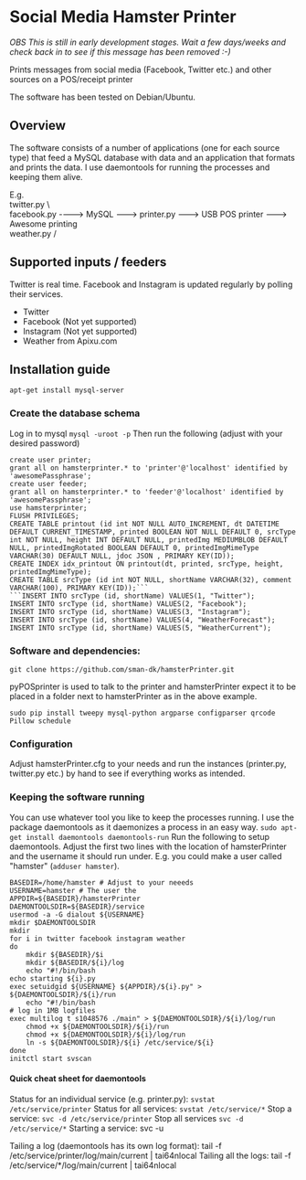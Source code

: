 # Social Media Hamster Printer
*OBS This is still in early development stages. Wait a few days/weeks and check back in to see if this message has been removed :-)*

Prints messages from social media (Facebook, Twitter etc.) and other sources on a POS/receipt printer

The software has been tested on Debian/Ubuntu.

## Overview

The software consists of a number of applications (one for each source type) that feed a MySQL database with data and an application that formats and prints the data. I use daemontools for running the processes and keeping them alive.

E.g.  
twitter.py \  
facebook.py ----> MySQL ---> printer.py  ---> USB POS printer ---> Awesome printing  
weather.py /

## Supported inputs / feeders
Twitter is real time. Facebook and Instagram is updated regularly by polling their services.
* Twitter
* Facebook (Not yet supported)
* Instagram (Not yet supported)
* Weather from Apixu.com

## Installation guide
`apt-get install mysql-server`

### Create the database schema
Log in to mysql
`mysql -uroot -p`
Then run the following (adjust with your desired password)
```CREATE DATABASE hamsterprinter CHARACTER SET utf8mb4 COLLATE utf8mb4_unicode_ci;
create user printer;
grant all on hamsterprinter.* to 'printer'@'localhost' identified by 'awesomePassphrase';
create user feeder;
grant all on hamsterprinter.* to 'feeder'@'localhost' identified by 'awesomePassphrase';
use hamsterprinter;
FLUSH PRIVILEGES;
CREATE TABLE printout (id int NOT NULL AUTO_INCREMENT, dt DATETIME DEFAULT CURRENT_TIMESTAMP, printed BOOLEAN NOT NULL DEFAULT 0, srcType int NOT NULL, height INT DEFAULT NULL, printedImg MEDIUMBLOB DEFAULT NULL, printedImgRotated BOOLEAN DEFAULT 0, printedImgMimeType VARCHAR(30) DEFAULT NULL, jdoc JSON , PRIMARY KEY(ID));
CREATE INDEX idx_printout ON printout(dt, printed, srcType, height, printedImgMimeType);
CREATE TABLE srcType (id int NOT NULL, shortName VARCHAR(32), comment VARCHAR(100), PRIMARY KEY(ID));```
```INSERT INTO srcType (id, shortName) VALUES(1, "Twitter");
INSERT INTO srcType (id, shortName) VALUES(2, "Facebook");
INSERT INTO srcType (id, shortName) VALUES(3, "Instagram");
INSERT INTO srcType (id, shortName) VALUES(4, "WeatherForecast");
INSERT INTO srcType (id, shortName) VALUES(5, "WeatherCurrent");
```

### Software and dependencies:
```git clone https://github.com/sman-dk/pyPOSprinter.git
git clone https://github.com/sman-dk/hamsterPrinter.git
```
pyPOSprinter is used to talk to the printer and hamsterPrinter expect it to be placed in a folder next to hamsterPrinter as in the above example.

```sudo apt-get install libmysqlclient-dev python-pip
sudo pip install tweepy mysql-python argparse configparser qrcode Pillow schedule
```

### Configuration ###
Adjust hamsterPrinter.cfg to your needs and run the instances (printer.py, twitter.py etc.) by hand to see if everything works as intended.

### Keeping the software running
You can use whatever tool you like to keep the processes running. I use the package daemontools as it daemonizes a process in an easy way.
`sudo apt-get install daemontools daemontools-run`
Run the following to setup daemontools. Adjust the first two lines with the location of hamsterPrinter and the username it should run under. E.g. you could make a user called "hamster" (`adduser hamster`).

```sudo -s
BASEDIR=/home/hamster # Adjust to your neeeds
USERNAME=hamster # The user the
APPDIR=${BASEDIR}/hamsterPrinter
DAEMONTOOLSDIR=${BASEDIR}/service
usermod -a -G dialout ${USERNAME}
mkdir $DAEMONTOOLSDIR
mkdir 
for i in twitter facebook instagram weather
do
    mkdir ${BASEDIR}/$i
    mkdir ${BASEDIR/${i}/log
    echo "#!/bin/bash
echo starting ${i}.py
exec setuidgid ${USERNAME} ${APPDIR}/${i}.py" > ${DAEMONTOOLSDIR}/${i}/run
    echo "#!/bin/bash
# log in 1MB logfiles
exec multilog t s1048576 ./main" > ${DAEMONTOOLSDIR}/${i}/log/run
    chmod +x ${DAEMONTOOLSDIR}/${i}/run
    chmod +x ${DAEMONTOOLSDIR}/${i}/log/run
    ln -s ${DAEMONTOOLSDIR}/${i} /etc/service/${i}
done
initctl start svscan
```

#### Quick cheat sheet for daemontools
Status for an individual service (e.g. printer.py):
`svstat /etc/service/printer`
Status for all services:
`svstat /etc/service/*`
Stop a service:
`svc -d /etc/service/printer`
Stop all services
`svc -d /etc/service/*`
Starting a service: svc -u <path>

Tailing a log (daemontools has its own log format):
tail -f /etc/service/printer/log/main/current | tai64nlocal
Tailing all the logs:
tail -f /etc/service/*/log/main/current | tai64nlocal
